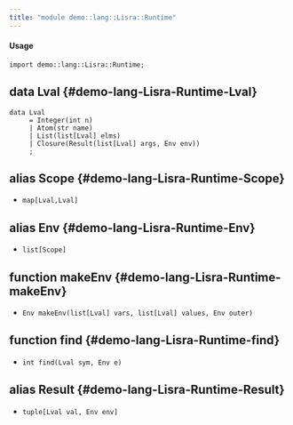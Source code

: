 ```yaml
---
title: "module demo::lang::Lisra::Runtime"
---
```


#### Usage

`import demo::lang::Lisra::Runtime;`


## data Lval {#demo-lang-Lisra-Runtime-Lval}

```rascal
data Lval  
     = Integer(int n)
     | Atom(str name)
     | List(list[Lval] elms)
     | Closure(Result(list[Lval] args, Env env))
     ;
```

## alias Scope {#demo-lang-Lisra-Runtime-Scope}

* `map[Lval,Lval]`

## alias Env {#demo-lang-Lisra-Runtime-Env}

* `list[Scope]`

## function makeEnv {#demo-lang-Lisra-Runtime-makeEnv}

* ``Env makeEnv(list[Lval] vars, list[Lval] values, Env outer)``

## function find {#demo-lang-Lisra-Runtime-find}

* ``int find(Lval sym, Env e)``

## alias Result {#demo-lang-Lisra-Runtime-Result}

* `tuple[Lval val, Env env]`


